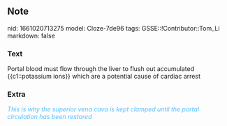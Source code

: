 ## Note
nid: 1661020713275
model: Cloze-7de96
tags: GSSE::!Contributor::Tom_Li
markdown: false

### Text
<div>
  Portal blood must flow through the liver to flush out accumulated
  {{c1::potassium ions}} which are a potential cause of cardiac
  arrest
</div>

### Extra
<div>
  <i><font color="#4FBCFF">This is why the superior vena cava is
  kept clamped until the portal circulation has been
  restored</font></i>
</div>
